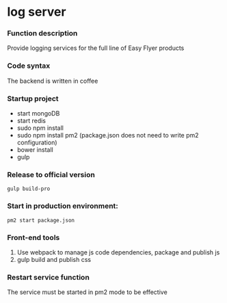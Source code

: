 # log server

### Function description

Provide logging services for the full line of Easy Flyer products

### Code syntax
The backend is written in coffee


### Startup project

- start mongoDB
- start redis
- sudo npm install
- sudo npm install pm2 (package.json does not need to write pm2 configuration)
- bower install
- gulp

### Release to official version
````
gulp build-pro
````

### Start in production environment:

````
pm2 start package.json
````

### Front-end tools

  1. Use webpack to manage js code dependencies, package and publish js
  2. gulp build and publish css

### Restart service function
The service must be started in pm2 mode to be effective